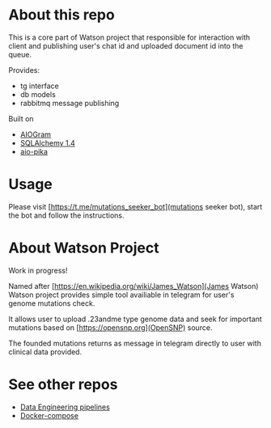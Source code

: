 # About this repo
This is a core part of Watson project that responsible for interaction with client and publishing user's chat id and uploaded document id into the queue.

Provides:
- tg interface
- db models
- rabbitmq message publishing

Built on
- [AIOGram](https://docs.aiogram.dev)
- [SQLAlchemy 1.4](https://docs.sqlalchemy.org/en/14/)
- [aio-pika](https://aio-pika.readthedocs.io)

# Usage
Please visit [https://t.me/mutations_seeker_bot](mutations seeker bot), start the bot and follow the instructions.

# About Watson Project
Work in progress!

Named after [https://en.wikipedia.org/wiki/James_Watson](James Watson) Watson project provides simple tool availiable in telegram for user's genome mutations check.

It allows user to upload .23andme type genome data and seek for important mutations based on [https://opensnp.org](OpenSNP) source.

The founded mutations returns as message in telegram directly to user with clinical data provided.

# See other repos
- [Data Engineering pipelines](https://github.com/strangesphagnum/WatsonPipelines)
- [Docker-compose](https://github.com/strangesphagnum/WatsonCore)